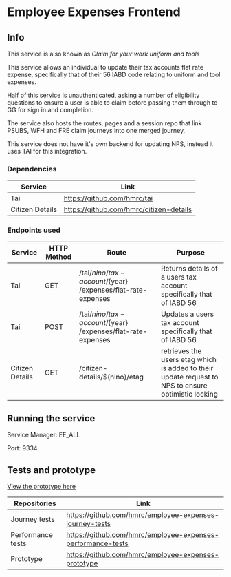 # Employee Expenses Frontend 

## Info

This service is also known as *Claim for your work uniform and tools*

This service allows an individual to update their tax accounts flat rate expense,
specifically that of their 56 IABD code relating to uniform and tool expenses.

Half of this service is unauthenticated, asking a number of eligibility questions to ensure a user is able to claim before passing them through to GG for sign in and completion.

The service also hosts the routes, pages and a session repo that link PSUBS, WFH and FRE claim journeys into one merged journey.

This service does not have it's own backend for updating NPS, instead it uses TAI for this integration.

### Dependencies

|Service        |Link                                   |
|---------------|---------------------------------------|
|Tai            |https://github.com/hmrc/tai            |
|Citizen Details|https://github.com/hmrc/citizen-details|

### Endpoints used

|Service        |HTTP Method |Route                                  |Purpose |
|---------------|--- |----------------|----------------------------------|
|Tai            |GET |/tai/${nino}/tax-account/${year} /expenses/flat-rate-expenses| Returns details of a users tax account specifically that of IABD 56 |
|Tai            |POST|/tai/${nino}/tax-account/${year} /expenses/flat-rate-expenses| Updates a users tax account specifically that of IABD 56  |
|Citizen Details|GET |/citizen-details/${nino}/etag|retrieves the users etag which is added to their update request to NPS to ensure optimistic locking|

## Running the service

Service Manager: EE_ALL

Port: 9334

## Tests and prototype

[View the prototype here](https://employee-expenses.herokuapp.com/)

|Repositories     |Link                                                                   |
|-----------------|-----------------------------------------------------------------------|
|Journey tests    |https://github.com/hmrc/employee-expenses-journey-tests                |
|Performance tests|https://github.com/hmrc/employee-expenses-performance-tests            |
|Prototype        |https://github.com/hmrc/employee-expenses-prototype                    |
